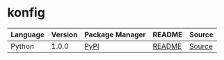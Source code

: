 # konfig

|Language|Version|Package Manager|README|Source|
|-|-|-|-|-|
|Python|1.0.0|[PyPI](https://pypi.org/project/python-ignore-pydantic-protected-namespaces/1.0.0)|[README](https://github.com/konfig-dev/konfig/tree/HEAD/python#readme)|[Source](https://github.com/konfig-dev/konfig/tree/HEAD/python)|